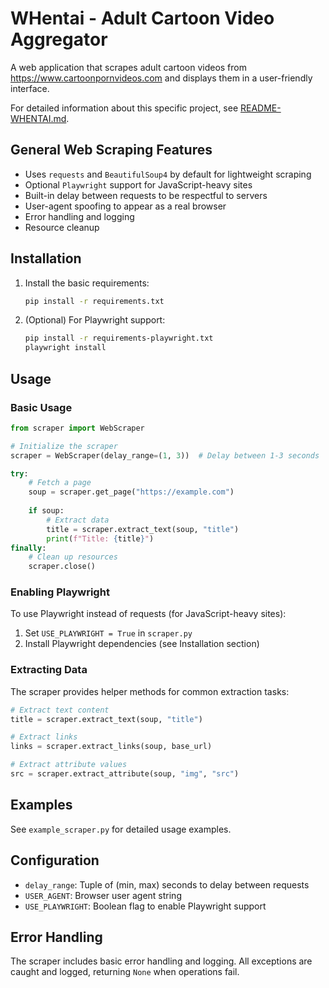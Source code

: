 # WHentai - Adult Cartoon Video Aggregator

A web application that scrapes adult cartoon videos from https://www.cartoonpornvideos.com and displays them in a user-friendly interface.

For detailed information about this specific project, see [README-WHENTAI.md](README-WHENTAI.md).

## General Web Scraping Features

- Uses `requests` and `BeautifulSoup4` by default for lightweight scraping
- Optional `Playwright` support for JavaScript-heavy sites
- Built-in delay between requests to be respectful to servers
- User-agent spoofing to appear as a real browser
- Error handling and logging
- Resource cleanup

## Installation

1. Install the basic requirements:
   ```bash
   pip install -r requirements.txt
   ```

2. (Optional) For Playwright support:
   ```bash
   pip install -r requirements-playwright.txt
   playwright install
   ```

## Usage

### Basic Usage

```python
from scraper import WebScraper

# Initialize the scraper
scraper = WebScraper(delay_range=(1, 3))  # Delay between 1-3 seconds

try:
    # Fetch a page
    soup = scraper.get_page("https://example.com")
    
    if soup:
        # Extract data
        title = scraper.extract_text(soup, "title")
        print(f"Title: {title}")
finally:
    # Clean up resources
    scraper.close()
```

### Enabling Playwright

To use Playwright instead of requests (for JavaScript-heavy sites):

1. Set `USE_PLAYWRIGHT = True` in `scraper.py`
2. Install Playwright dependencies (see Installation section)

### Extracting Data

The scraper provides helper methods for common extraction tasks:

```python
# Extract text content
title = scraper.extract_text(soup, "title")

# Extract links
links = scraper.extract_links(soup, base_url)

# Extract attribute values
src = scraper.extract_attribute(soup, "img", "src")
```

## Examples

See `example_scraper.py` for detailed usage examples.

## Configuration

- `delay_range`: Tuple of (min, max) seconds to delay between requests
- `USER_AGENT`: Browser user agent string
- `USE_PLAYWRIGHT`: Boolean flag to enable Playwright support

## Error Handling

The scraper includes basic error handling and logging. All exceptions are caught and logged, returning `None` when operations fail.